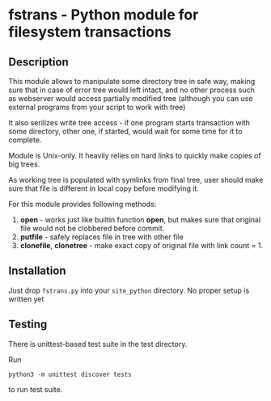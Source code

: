 # fstrans - Python  module for filesystem transactions

Description
-----------

This module allows to manipulate some directory tree in safe way,
making sure that in case of error tree would left intact, and 
no other process such as webserver would access partially modified tree
(although you can use external programs from your script to work with
tree)

It also serilizes write tree access - if one program  starts transaction
with some directory, other one, if started, would wait for some time for it to
complete.

Module is Unix-only. It heavily relies on hard links to quickly make
copies of big trees.

As working tree is populated with symlinks from final tree, user
should make sure that file is different in local copy before modifying
it.

For this module provides following methods:

1. **open** - works just like builtin function **open**, but makes sure
that original file would not be clobbered before commit.
2. **putfile** - safely replaces file in tree with other file
3. **clonefile**, **clonetree** - make exact copy of original file with
   link count = 1.

Installation
------------

Just drop `fstrans.py` into your `site_python` directory.
No proper setup is written yet

Testing
-------

There is unittest-based test suite in the test directory.

Run

```
python3 -m unittest discover tests
```

to run test suite.

